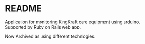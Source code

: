 # README
Application for monitoring KingKraft care equipment using arduino.
Supported by Ruby on Rails web app.

Now Archived as using different technlogies.
